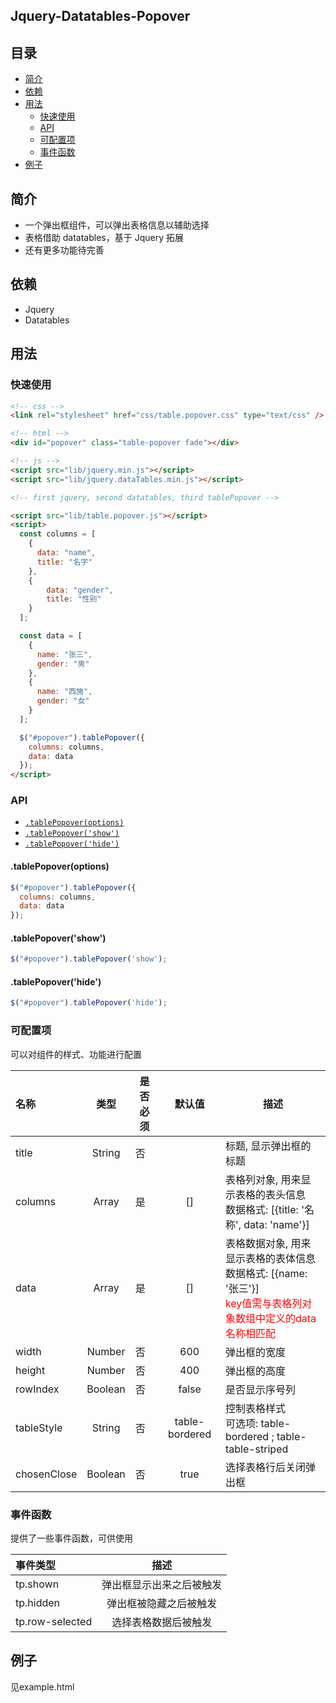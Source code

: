 ## Jquery-Datatables-Popover

## 目录

- [简介](#简介)
- [依赖](#依赖)
- [用法](#用法)
  - [快速使用](#快速使用)
  - [API](#api)
  - [可配置项](#可配置项)
  - [事件函数](#事件函数)
- [例子](#例子)

## 简介

- 一个弹出框组件，可以弹出表格信息以辅助选择
- 表格借助 datatables，基于 Jquery 拓展
- 还有更多功能待完善

## 依赖

- Jquery
- Datatables

## 用法

### 快速使用

```html
<!-- css -->
<link rel="stylesheet" href="css/table.popover.css" type="text/css" />

<!-- html -->
<div id="popover" class="table-popover fade"></div>

<!-- js -->
<script src="lib/jquery.min.js"></script>
<script src="lib/jquery.dataTables.min.js"></script>

<!-- first jquery, second datatables, third tablePopover -->

<script src="lib/table.popover.js"></script>
<script>
  const columns = [
    {
      data: "name",
      title: "名字"
    },
    {
        data: "gender",
        title: "性别"
    }
  ];

  const data = [
    {
      name: "张三",
      gender: "男"
    },
    {
      name: "西施",
      gender: "女"
    }
  ];

  $("#popover").tablePopover({
    columns: columns,
    data: data
  });
</script>
```

### API

- [`.tablePopover(options)`](<#.tablePopover(options))>)
- [`.tablePopover('show')`](<#.tablePopover('show'))>)
- [`.tablePopover('hide')`](<#.tablePopover('hide'))>)

#### .tablePopover(options)

```javascript
$("#popover").tablePopover({
  columns: columns,
  data: data
});
```

####    .tablePopover('show')
```javascript
$("#popover").tablePopover('show');
```

####    .tablePopover('hide')
```javascript
$("#popover").tablePopover('hide');
```

### 可配置项
可以对组件的样式、功能进行配置

|   名称    |   类型   |  是否必须  |  默认值  |       描述          |
|  :----   | :----:  |    ----   | :----:  |      ----          |
| title      | String  |     否    |         | 标题, 显示弹出框的标题      |
| columns |  Array  |     是    |   []    | 表格列对象, 用来显示表格的表头信息 <br> 数据格式: [{title: '名称', data: 'name'}]|
| data | Array | 是        | [] |  表格数据对象, 用来显示表格的表体信息 <br> 数据格式: [{name: '张三'}]<br><font color="#FF0505">key值需与表格列对象数组中定义的data名称相匹配</font> |
| width  | Number | 否| 600 | 弹出框的宽度  |
| height  | Number | 否| 400 |  弹出框的高度 |
| rowIndex  | Boolean | 否| false | 是否显示序号列  |
| tableStyle  | String | 否| table-bordered | 控制表格样式 <br> 可选项: table-bordered ; table-table-striped |
| chosenClose  | Boolean | 否| true | 选择表格行后关闭弹出框  |

### 事件函数
提供了一些事件函数，可供使用

|   事件类型    |   描述   |
|  :----   | :----:  |
|tp.shown| 弹出框显示出来之后被触发|
|tp.hidden| 弹出框被隐藏之后被触发|
|tp.row-selected | 选择表格数据后被触发|


## 例子

见example.html
